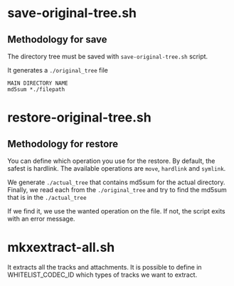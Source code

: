# save-original-tree.sh

## Methodology for save

The directory tree  must be saved with `save-original-tree.sh` script.

It generates a `./original_tree` file

```
MAIN DIRECTORY NAME
md5sum *./filepath
```

# restore-original-tree.sh

## Methodology for restore

You can define which operation you use for the restore. By default, the safest is hardlink.
The available operations are `move`, `hardlink` and `symlink`.

We generate `./actual_tree` that contains md5sum for the actual directory.
Finally, we read each from the `./original_tree` and try to find the md5sum that is in the `./actual_tree`

If we find it, we use the wanted operation on the file.
If not, the script exits with an error message.

# mkxextract-all.sh

It extracts all the tracks and attachments. It is possible to define in WHITELIST_CODEC_ID which types of tracks we want to extract.
